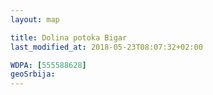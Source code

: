 ```yaml
---
layout: map

title: Dolina potoka Bigar
last_modified_at: 2018-05-23T08:07:32+02:00

WDPA: [555588628]
geoSrbija:
---
```

